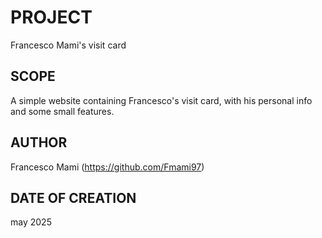 # PROJECT
Francesco Mami's visit card

## SCOPE

A simple website containing Francesco's visit card, with
his personal info and some small features.

## AUTHOR

Francesco Mami (https://github.com/Fmami97)

## DATE OF CREATION

may 2025


